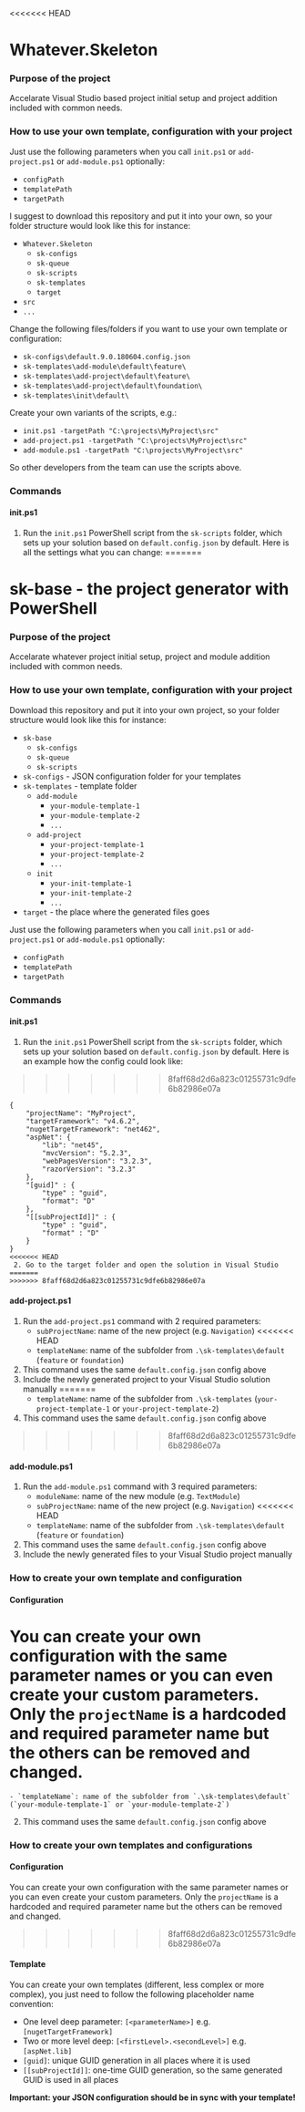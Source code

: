 <<<<<<< HEAD
# Whatever.Skeleton

### Purpose of the project
Accelarate Visual Studio based project initial setup and project addition included with common needs.

### How to use your own template, configuration with your project
Just use the following parameters when you call `init.ps1` or `add-project.ps1` or `add-module.ps1` optionally:
- `configPath`
- `templatePath`
- `targetPath`

I suggest to download this repository and put it into your own, so your folder structure would look like this for instance:
- `Whatever.Skeleton`
    - `sk-configs`
    - `sk-queue`
    - `sk-scripts`
    - `sk-templates`
    - `target`
- `src`
- `...`

Change the following files/folders if you want to use your own template or configuration:
- `sk-configs\default.9.0.180604.config.json`
- `sk-templates\add-module\default\feature\`
- `sk-templates\add-project\default\feature\`
- `sk-templates\add-project\default\foundation\`
- `sk-templates\init\default\`

Create your own variants of the scripts, e.g.:
- `init.ps1 -targetPath "C:\projects\MyProject\src"`
- `add-project.ps1 -targetPath "C:\projects\MyProject\src"`
- `add-module.ps1 -targetPath "C:\projects\MyProject\src"`

So other developers from the team can use the scripts above.

### Commands
#### init.ps1
 1. Run the `init.ps1` PowerShell script from the `sk-scripts` folder, which sets up your solution based on `default.config.json` by default. Here is all the settings what you can change:
=======
# sk-base - the project generator with PowerShell

### Purpose of the project
Accelarate whatever project initial setup, project and module addition included with common needs.

### How to use your own template, configuration with your project
Download this repository and put it into your own project, so your folder structure would look like this for instance:
- `sk-base`
    - `sk-configs`
    - `sk-queue`
    - `sk-scripts`
- `sk-configs` - JSON configuration folder for your templates
- `sk-templates` - template folder
    - `add-module`
        - `your-module-template-1`
        - `your-module-template-2`
        - `...`
    - `add-project`
        - `your-project-template-1`
        - `your-project-template-2`
        - `...`
    - `init`
        - `your-init-template-1`
        - `your-init-template-2`
        - `...`
- `target` - the place where the generated files goes

Just use the following parameters when you call `init.ps1` or `add-project.ps1` or `add-module.ps1` optionally:
- `configPath`
- `templatePath`
- `targetPath`

### Commands
#### init.ps1
 1. Run the `init.ps1` PowerShell script from the `sk-scripts` folder, which sets up your solution based on `default.config.json` by default. Here is an example how the config could look like:
>>>>>>> 8faff68d2d6a823c01255731c9dfe6b82986e07a
```
{
    "projectName": "MyProject",
    "targetFramework": "v4.6.2",
    "nugetTargetFramework": "net462",
    "aspNet": {
        "lib": "net45",
        "mvcVersion": "5.2.3",
        "webPagesVersion": "3.2.3",
        "razorVersion": "3.2.3"
    },
    "[guid]" : {
        "type" : "guid",
        "format": "D"
    },
    "[[subProjectId]]" : {
        "type" : "guid",
        "format" : "D"
    }
}
<<<<<<< HEAD
 2. Go to the target folder and open the solution in Visual Studio
=======
>>>>>>> 8faff68d2d6a823c01255731c9dfe6b82986e07a
```

#### add-project.ps1
 1. Run the `add-project.ps1` command with 2 required parameters:
    - `subProjectName`: name of the new project (e.g. `Navigation`)
<<<<<<< HEAD
    - `templateName`: name of the subfolder from `.\sk-templates\default` (`feature` or `foundation`)
 2. This command uses the same `default.config.json` config above
 3. Include the newly generated project to your Visual Studio solution manually
=======
    - `templateName`: name of the subfolder from `.\sk-templates` (`your-project-template-1` or `your-project-template-2`)
 2. This command uses the same `default.config.json` config above
>>>>>>> 8faff68d2d6a823c01255731c9dfe6b82986e07a

#### add-module.ps1
 1. Run the `add-module.ps1` command with 3 required parameters:
    - `moduleName`: name of the new module (e.g. `TextModule`)
    - `subProjectName`: name of the new project (e.g. `Navigation`)
<<<<<<< HEAD
    - `templateName`: name of the subfolder from `.\sk-templates\default` (`feature` or `foundation`)
 2. This command uses the same `default.config.json` config above
 3. Include the newly generated files to your Visual Studio project manually

### How to create your own template and configuration
#### Configuration
You can create your own configuration with the same parameter names or you can even create your custom parameters.
Only the `projectName` is a hardcoded and required parameter name but the others can be removed and changed.
=======
    - `templateName`: name of the subfolder from `.\sk-templates\default` (`your-module-template-1` or `your-module-template-2`)
 2. This command uses the same `default.config.json` config above

### How to create your own templates and configurations

#### Configuration
You can create your own configuration with the same parameter names or you can even create your custom parameters.
Only the `projectName` is a hardcoded and required parameter name but the others can be removed and changed.

>>>>>>> 8faff68d2d6a823c01255731c9dfe6b82986e07a
#### Template
You can create your own templates (different, less complex or more complex), you just need to follow the following placeholder name convention:
- One level deep parameter: `[<parameterName>]` e.g. `[nugetTargetFramework]`
- Two or more level deep: `[<firstLevel>.<secondLevel>]` e.g. `[aspNet.lib]`
- `[guid]`: unique GUID generation in all places where it is used
- `[[subProjectId]]`: one-time GUID generation, so the same generated GUID is used in all places

**Important: your JSON configuration should be in sync with your template!**